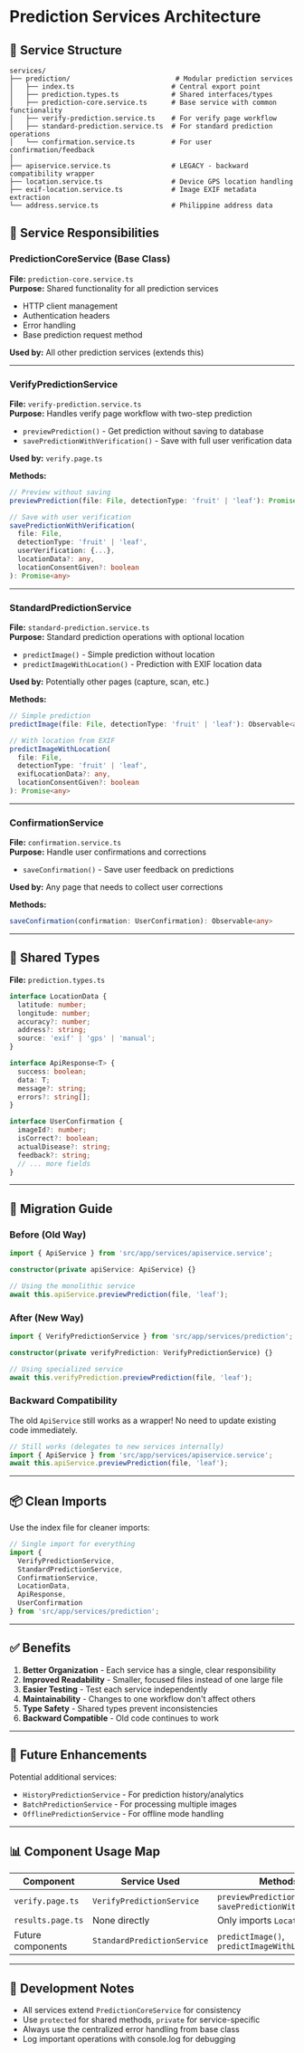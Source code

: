 # Prediction Services Architecture

## 📁 Service Structure

```
services/
├── prediction/                          # Modular prediction services
│   ├── index.ts                        # Central export point
│   ├── prediction.types.ts             # Shared interfaces/types
│   ├── prediction-core.service.ts      # Base service with common functionality
│   ├── verify-prediction.service.ts    # For verify page workflow
│   ├── standard-prediction.service.ts  # For standard prediction operations
│   └── confirmation.service.ts         # For user confirmation/feedback
│
├── apiservice.service.ts               # LEGACY - backward compatibility wrapper
├── location.service.ts                 # Device GPS location handling
├── exif-location.service.ts            # Image EXIF metadata extraction
└── address.service.ts                  # Philippine address data
```

## 🎯 Service Responsibilities

### **PredictionCoreService** (Base Class)
**File:** `prediction-core.service.ts`  
**Purpose:** Shared functionality for all prediction services
- HTTP client management
- Authentication headers
- Error handling
- Base prediction request method

**Used by:** All other prediction services (extends this)

---

### **VerifyPredictionService**
**File:** `verify-prediction.service.ts`  
**Purpose:** Handles verify page workflow with two-step prediction
- `previewPrediction()` - Get prediction without saving to database
- `savePredictionWithVerification()` - Save with full user verification data

**Used by:** `verify.page.ts`

**Methods:**
```typescript
// Preview without saving
previewPrediction(file: File, detectionType: 'fruit' | 'leaf'): Promise<any>

// Save with user verification
savePredictionWithVerification(
  file: File,
  detectionType: 'fruit' | 'leaf',
  userVerification: {...},
  locationData?: any,
  locationConsentGiven?: boolean
): Promise<any>
```

---

### **StandardPredictionService**
**File:** `standard-prediction.service.ts`  
**Purpose:** Standard prediction operations with optional location
- `predictImage()` - Simple prediction without location
- `predictImageWithLocation()` - Prediction with EXIF location data

**Used by:** Potentially other pages (capture, scan, etc.)

**Methods:**
```typescript
// Simple prediction
predictImage(file: File, detectionType: 'fruit' | 'leaf'): Observable<any>

// With location from EXIF
predictImageWithLocation(
  file: File,
  detectionType: 'fruit' | 'leaf',
  exifLocationData?: any,
  locationConsentGiven?: boolean
): Promise<any>
```

---

### **ConfirmationService**
**File:** `confirmation.service.ts`  
**Purpose:** Handle user confirmations and corrections
- `saveConfirmation()` - Save user feedback on predictions

**Used by:** Any page that needs to collect user corrections

**Methods:**
```typescript
saveConfirmation(confirmation: UserConfirmation): Observable<any>
```

---

## 📝 Shared Types

**File:** `prediction.types.ts`

```typescript
interface LocationData {
  latitude: number;
  longitude: number;
  accuracy?: number;
  address?: string;
  source: 'exif' | 'gps' | 'manual';
}

interface ApiResponse<T> {
  success: boolean;
  data: T;
  message?: string;
  errors?: string[];
}

interface UserConfirmation {
  imageId?: number;
  isCorrect?: boolean;
  actualDisease?: string;
  feedback?: string;
  // ... more fields
}
```

---

## 🔄 Migration Guide

### Before (Old Way)
```typescript
import { ApiService } from 'src/app/services/apiservice.service';

constructor(private apiService: ApiService) {}

// Using the monolithic service
await this.apiService.previewPrediction(file, 'leaf');
```

### After (New Way)
```typescript
import { VerifyPredictionService } from 'src/app/services/prediction';

constructor(private verifyPrediction: VerifyPredictionService) {}

// Using specialized service
await this.verifyPrediction.previewPrediction(file, 'leaf');
```

### Backward Compatibility
The old `ApiService` still works as a wrapper! No need to update existing code immediately.

```typescript
// Still works (delegates to new services internally)
import { ApiService } from 'src/app/services/apiservice.service';
await this.apiService.previewPrediction(file, 'leaf');
```

---

## 📦 Clean Imports

Use the index file for cleaner imports:

```typescript
// Single import for everything
import { 
  VerifyPredictionService,
  StandardPredictionService,
  ConfirmationService,
  LocationData,
  ApiResponse,
  UserConfirmation
} from 'src/app/services/prediction';
```

---

## ✅ Benefits

1. **Better Organization** - Each service has a single, clear responsibility
2. **Improved Readability** - Smaller, focused files instead of one large file
3. **Easier Testing** - Test each service independently
4. **Maintainability** - Changes to one workflow don't affect others
5. **Type Safety** - Shared types prevent inconsistencies
6. **Backward Compatible** - Old code continues to work

---

## 🚀 Future Enhancements

Potential additional services:
- `HistoryPredictionService` - For prediction history/analytics
- `BatchPredictionService` - For processing multiple images
- `OfflinePredictionService` - For offline mode handling

---

## 📊 Component Usage Map

| Component | Service Used | Methods Used |
|-----------|-------------|-------------|
| `verify.page.ts` | `VerifyPredictionService` | `previewPrediction()`, `savePredictionWithVerification()` |
| `results.page.ts` | None directly | Only imports `LocationData` type |
| Future components | `StandardPredictionService` | `predictImage()`, `predictImageWithLocation()` |

---

## 🔧 Development Notes

- All services extend `PredictionCoreService` for consistency
- Use `protected` for shared methods, `private` for service-specific
- Always use the centralized error handling from base class
- Log important operations with console.log for debugging
